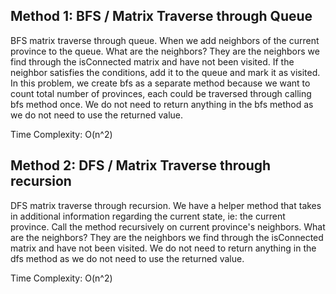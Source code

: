 ## Method 1: BFS / Matrix Traverse through Queue

BFS matrix traverse through queue. When we add neighbors of the current province to the queue. What are the neighbors? They are the neighbors we find through the isConnected matrix and have not been visited. If the neighbor satisfies the conditions, add it to the queue and mark it as visited. In this problem, we create bfs as a separate method because we want to count total number of provinces, each could be traversed through calling bfs method once. We do not need to return anything in the bfs method as we do not need to use the returned value.

Time Complexity: O(n^2)

## Method 2: DFS / Matrix Traverse through recursion

DFS matrix traverse through recursion. We have a helper method that takes in additional information regarding the current state, ie: the current province. Call the method recursively on current province's neighbors. What are the neighbors? They are the neighbors we find through the isConnected matrix and have not been visited. We do not need to return anything in the dfs method as we do not need to use the returned value.

Time Complexity: O(n^2)

